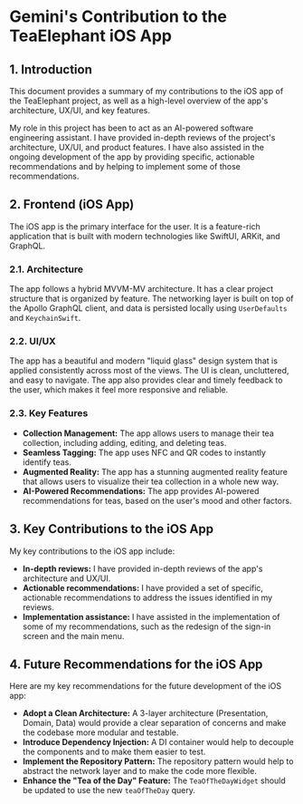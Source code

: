 # Gemini's Contribution to the TeaElephant iOS App

## 1. Introduction

This document provides a summary of my contributions to the iOS app of the TeaElephant project, as well as a high-level overview of the app's architecture, UX/UI, and key features.

My role in this project has been to act as an AI-powered software engineering assistant. I have provided in-depth reviews of the project's architecture, UX/UI, and product features. I have also assisted in the ongoing development of the app by providing specific, actionable recommendations and by helping to implement some of those recommendations.

## 2. Frontend (iOS App)

The iOS app is the primary interface for the user. It is a feature-rich application that is built with modern technologies like SwiftUI, ARKit, and GraphQL.

### 2.1. Architecture

The app follows a hybrid MVVM-MV architecture. It has a clear project structure that is organized by feature. The networking layer is built on top of the Apollo GraphQL client, and data is persisted locally using `UserDefaults` and `KeychainSwift`.

### 2.2. UI/UX

The app has a beautiful and modern "liquid glass" design system that is applied consistently across most of the views. The UI is clean, uncluttered, and easy to navigate. The app also provides clear and timely feedback to the user, which makes it feel more responsive and reliable.

### 2.3. Key Features

*   **Collection Management:** The app allows users to manage their tea collection, including adding, editing, and deleting teas.
*   **Seamless Tagging:** The app uses NFC and QR codes to instantly identify teas.
*   **Augmented Reality:** The app has a stunning augmented reality feature that allows users to visualize their tea collection in a whole new way.
*   **AI-Powered Recommendations:** The app provides AI-powered recommendations for teas, based on the user's mood and other factors.

## 3. Key Contributions to the iOS App

My key contributions to the iOS app include:

*   **In-depth reviews:** I have provided in-depth reviews of the app's architecture and UX/UI.
*   **Actionable recommendations:** I have provided a set of specific, actionable recommendations to address the issues identified in my reviews.
*   **Implementation assistance:** I have assisted in the implementation of some of my recommendations, such as the redesign of the sign-in screen and the main menu.

## 4. Future Recommendations for the iOS App

Here are my key recommendations for the future development of the iOS app:

*   **Adopt a Clean Architecture:** A 3-layer architecture (Presentation, Domain, Data) would provide a clear separation of concerns and make the codebase more modular and testable.
*   **Introduce Dependency Injection:** A DI container would help to decouple the components and to make them easier to test.
*   **Implement the Repository Pattern:** The repository pattern would help to abstract the network layer and to make the code more flexible.
*   **Enhance the "Tea of the Day" Feature:** The `TeaOfTheDayWidget` should be updated to use the new `teaOfTheDay` query.